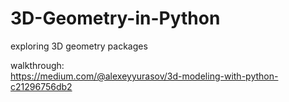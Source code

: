 # 3D-Geometry-in-Python
exploring 3D geometry packages 

walkthrough:  
https://medium.com/@alexeyyurasov/3d-modeling-with-python-c21296756db2  
